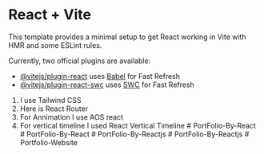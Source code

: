 # React + Vite

This template provides a minimal setup to get React working in Vite with HMR and some ESLint rules.

Currently, two official plugins are available:

- [@vitejs/plugin-react](https://github.com/vitejs/vite-plugin-react/blob/main/packages/plugin-react/README.md) uses [Babel](https://babeljs.io/) for Fast Refresh
- [@vitejs/plugin-react-swc](https://github.com/vitejs/vite-plugin-react-swc) uses [SWC](https://swc.rs/) for Fast Refresh

<!-- In My Code -->
1. I use Tailwind CSS
2. Here is React Router
3. For Annimation I use AOS react
4. For vertical timeline I used React Vertical Timeline
#   P o r t F o l i o - B y - R e a c t  
 #   P o r t F o l i o - B y - R e a c t  
 #   P o r t F o l i o - B y - R e a c t j s  
 #   P o r t F o l i o - B y - R e a c t j s  
 #   P o r t f o l i o - W e b s i t e  
 